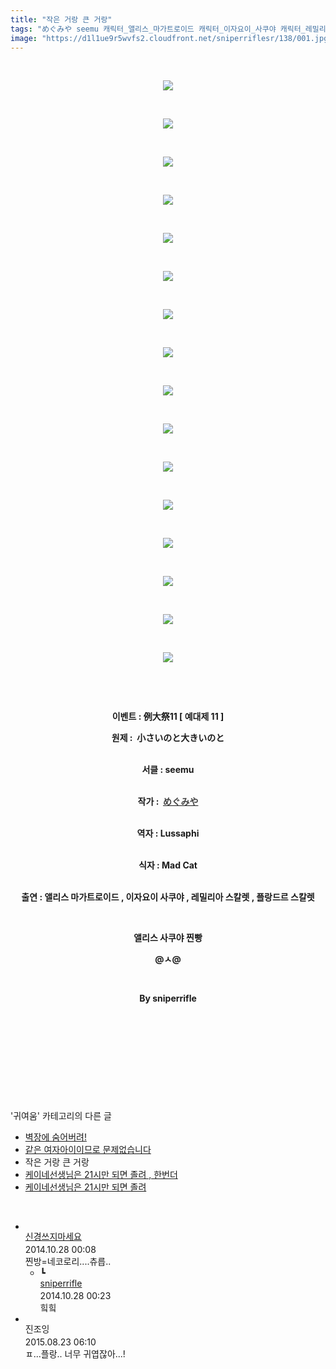 ```yaml
---
title: "작은 거랑 큰 거랑"
tags: "めぐみや seemu 캐릭터_앨리스_마가트로이드 캐릭터_이자요이_사쿠야 캐릭터_레밀리아_스칼렛 캐릭터_플랑드르_스칼렛 이벤트_例大祭11 이벤트_예대제_11 귀여움"
image: "https://d1l1ue9r5wvfs2.cloudfront.net/sniperriflesr/138/001.jpg"
---
```

<div class="article">
<p style="TEXT-ALIGN: center"> </p>
<p style="TEXT-ALIGN: center"><img src="{{ site.imgserver9 }}/sniperriflesr/138/001.jpg"/></p>
<p style="TEXT-ALIGN: center"> </p>
<p style="TEXT-ALIGN: center"><img src="{{ site.imgserver9 }}/sniperriflesr/138/002.jpg"/></p>
<p style="TEXT-ALIGN: center"> </p>
<p style="TEXT-ALIGN: center"><img src="{{ site.imgserver9 }}/sniperriflesr/138/003.jpg"/></p>
<p style="TEXT-ALIGN: center"> </p>
<p style="TEXT-ALIGN: center"><img src="{{ site.imgserver9 }}/sniperriflesr/138/004.jpg"/></p>
<p style="TEXT-ALIGN: center"> </p>
<p style="TEXT-ALIGN: center"><img src="{{ site.imgserver9 }}/sniperriflesr/138/005.jpg"/></p>
<p style="TEXT-ALIGN: center"> </p>
<p style="TEXT-ALIGN: center"><img src="{{ site.imgserver9 }}/sniperriflesr/138/006.jpg"/></p>
<p style="TEXT-ALIGN: center"> </p>
<p style="TEXT-ALIGN: center"><img src="{{ site.imgserver9 }}/sniperriflesr/138/007.jpg"/></p>
<p style="TEXT-ALIGN: center"> </p>
<p style="TEXT-ALIGN: center"><img src="{{ site.imgserver9 }}/sniperriflesr/138/008.jpg"/></p>
<p style="TEXT-ALIGN: center"> </p>
<p style="TEXT-ALIGN: center"><img src="{{ site.imgserver9 }}/sniperriflesr/138/009.jpg"/></p>
<p style="TEXT-ALIGN: center"> </p>
<p style="TEXT-ALIGN: center"><img src="{{ site.imgserver9 }}/sniperriflesr/138/010.jpg"/></p>
<p style="TEXT-ALIGN: center"> </p>
<p style="TEXT-ALIGN: center"><img src="{{ site.imgserver9 }}/sniperriflesr/138/011.jpg"/></p>
<p style="TEXT-ALIGN: center"> </p>
<p style="TEXT-ALIGN: center"><img src="{{ site.imgserver9 }}/sniperriflesr/138/012.jpg"/></p>
<p style="TEXT-ALIGN: center"> </p>
<p style="TEXT-ALIGN: center"><img src="{{ site.imgserver9 }}/sniperriflesr/138/013.jpg"/></p>
<p style="TEXT-ALIGN: center"> </p>
<p style="TEXT-ALIGN: center"><img src="{{ site.imgserver9 }}/sniperriflesr/138/014.jpg"/></p>
<p style="TEXT-ALIGN: center"> </p>
<p style="TEXT-ALIGN: center"><img src="{{ site.imgserver9 }}/sniperriflesr/138/015.jpg"/></p>
<p style="TEXT-ALIGN: center"> </p>
<p style="TEXT-ALIGN: center"><img src="{{ site.imgserver9 }}/sniperriflesr/138/016.jpg"/></p>
<p style="TEXT-ALIGN: center"> </p>
<p style="TEXT-ALIGN: center"> </p>
<p style="TEXT-ALIGN: center"><strong>이벤트 : 例大祭11 [ 예대제 11 ]</strong></p>
<p style="TEXT-ALIGN: center"><strong></strong></p>
<p style="TEXT-ALIGN: center"><strong>원제 :  小さいのと大きいのと</strong></p>
<p style="TEXT-ALIGN: center"><br/><strong>서클 : seemu</strong></p>
<p style="TEXT-ALIGN: center"><br/><strong>작가 : <font color="#ff3300"> </font></strong><a href="http://www.sunmism.com/tag/めぐみや" rel="tag"><font color="#444444"><strong>めぐみや</strong></font></a></p>
<p style="TEXT-ALIGN: center"><br/><strong>역자 : Lussaphi</strong></p>
<p style="TEXT-ALIGN: center"><br/><strong>식자 : Mad Cat</strong></p>
<p style="TEXT-ALIGN: center"><br/><strong>출연 : 앨리스 마가트로이드 , 이자요이 사쿠야 , 레밀리아 스칼렛 , 플랑드르 스칼렛</strong></p>
<p style="TEXT-ALIGN: center"><strong></strong> </p>
<p style="TEXT-ALIGN: center"><strong>앨리스 사쿠야 찐빵</strong></p>
<p style="TEXT-ALIGN: center"><strong>@ㅅ@</strong></p>
<p style="TEXT-ALIGN: center"><strong></strong> </p>
<p style="TEXT-ALIGN: center"><strong>By sniperrifle<br/></strong></p>
<p style="TEXT-ALIGN: center"><strong></strong> </p>
<p style="TEXT-ALIGN: center"><strong></strong> </p>
<p style="TEXT-ALIGN: center"><strong></strong> </p>
<p style="TEXT-ALIGN: center"><strong></strong> </p>
</div><br/>
<div class="another">
<p>'귀여움' 카테고리의 다른 글</p>
<ul>
<li><a href="/sniperriflesr_150">벽장에 숨어버려!</a></li>
<li><a href="/sniperriflesr_149">같은 여자아이이므로 문제없습니다</a></li>
<li>작은 거랑 큰 거랑</li>
<li><a href="/sniperriflesr_132">케이네선생님은 21시만 되면 졸려 , 한번더</a></li>
<li><a href="/sniperriflesr_131">케이네선생님은 21시만 되면 졸려</a></li>
</ul>
</div><br/>
<div class="comment" id="commentListBlock_138" style="display:block"><ul><li class="firstCmt"><div class="opinionListMenu">
<div class="icon"><img alt="" class="myicon" src="http://i1.daumcdn.net/pimg/blog/p_img/mycon/basic_2.gif"/></div>
<div class="fl">
<a class="bold" href="http://blog.daum.net/ghcjf1001" target="_blank">신경쓰지마세요 </a>
<div style="width: 1px; height: 1px; overflow: hidden; visibility: hidden; border:1px solid red">
<span id="uname305" style="display:none;">신경쓰지마세요</span>
<span id="pwd305" style="display:none;"></span>
<span id="emailblog305" name="http://blog.daum.net/ghcjf1001" style="display:none;"></span>
<span id="open305" style="display:none">Y</span>
</div>
</div>
<div class="sDateTime">2014.10.28 00:08</div>
</div>
<div class="cont" id="Text305">찐방=네코로리....츄릅..</div>
<div class="contReArea" id="inWrite305" style="display:none;"></div>
<ul><li class="secondCmt"><div class="opinionListMenuRe" id="parent_305">
<div class="reIcon">┗</div>
<div class="icon"><img alt="" class="myicon" src="http://cfile217.uf.daum.net/M21x21/23254B425446251B1045FF"/></div>
<div class="fl">
<a class="bold" href="http://blog.daum.net/sniperriflesr" target="_blank">sniperrifle </a>
<div style="width: 1px; height: 1px; overflow: hidden; visibility: hidden; border:1px solid red">
<span id="uname310" style="display:none;">sniperrifle</span>
<span id="pwd310" style="display:none;"></span>
<span id="emailblog310" name="http://blog.daum.net/sniperriflesr" style="display:none;"></span>
<span id="open310" style="display:none">Y</span>
</div>
</div>
<div class="sDateTime">2014.10.28 00:23</div>
</div>
<div class="contRe" id="Text310">힠힠</div>
<div class="contReReArea" id="inWrite310" style="display:none;"></div>
<div class="cCont_line"></div>
</li></ul></li><li class="firstCmt"><div class="opinionListMenu">
<div class="icon"><img alt="" class="myicon" src="http://i1.daumcdn.net/pimg/blog/p_img/mycon/basic_2.gif"/></div>
<div class="fl">
<span class="bold">진조잉</span>
<div style="width: 1px; height: 1px; overflow: hidden; visibility: hidden; border:1px solid red">
<span id="uname3312" style="display:none;">진조잉</span>
<span id="pwd3312" style="display:none;"></span>
<span id="emailblog3312" name="feelside0906@gmail.com" style="display:none;"></span>
<span id="open3312" style="display:none">Y</span>
</div>
</div>
<div class="sDateTime">2015.08.23 06:10</div>
</div>
<div class="cont" id="Text3312">ㅍ...플랑.. 너무 귀엽잖아...!</div>
<div class="contReArea" id="inWrite3312" style="display:none;"></div>
</li></ul>
</div><br/>
<br/>
<p id="refer"></p>
<br/>
